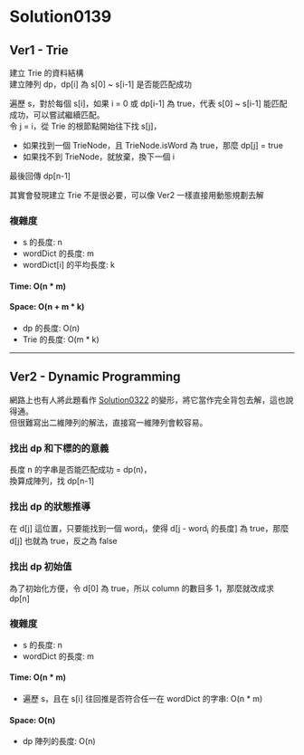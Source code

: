 # Solution0139

## Ver1 - Trie

建立 Trie 的資料結構  
建立陣列 dp，dp[i] 為 s[0] ~ s[i-1] 是否能匹配成功

遍歷 s，對於每個 s[i]，如果 i = 0 或 dp[i-1] 為 true，代表 s[0] ~ s[i-1] 能匹配成功，可以嘗試繼續匹配。  
令 j = i，從 Trie 的根節點開始往下找 s[j]，  
- 如果找到一個 TrieNode，且 TrieNode.isWord 為 true，那麼 dp[j] = true  
- 如果找不到 TrieNode，就放棄，換下一個 i

最後回傳 dp[n-1]  
  
其實會發現建立 Trie 不是很必要，可以像 Ver2 一樣直接用動態規劃去解

### 複雜度
- s 的長度: n
- wordDict 的長度: m
- wordDict[i] 的平均長度: k

#### Time: O(n * m)

#### Space: O(n + m * k)
- dp 的長度: O(n)
- Trie 的長度: O(m * k)

---

## Ver2 - Dynamic Programming

網路上也有人將此題看作 [Solution0322](../Solution0301_0500/Solution0322.md) 的變形，將它當作完全背包去解，這也說得通。  
但很難寫出二維陣列的解法，直接寫一維陣列會較容易。  

### 找出 dp 和下標的的意義

長度 n 的字串是否能匹配成功 = dp(n)，  
換算成陣列，找 dp[n-1]

### 找出 dp 的狀態推導

在 d[j] 這位置，只要能找到一個 word<sub>i</sub>，使得 d[j - word<sub>i</sub> 的長度] 為 true，那麼 d[j] 也就為 true，反之為 false

### 找出 dp 初始值

為了初始化方便，令 d[0] 為 true，所以 column 的數目多 1，那麼就改成求 dp[n]

### 複雜度
- s 的長度: n
- wordDict 的長度: m

#### Time: O(n * m)
- 遍歷 s，且在 s[i] 往回推是否符合任一在 wordDict 的字串: O(n * m)

#### Space: O(n)
- dp 陣列的長度: O(n)